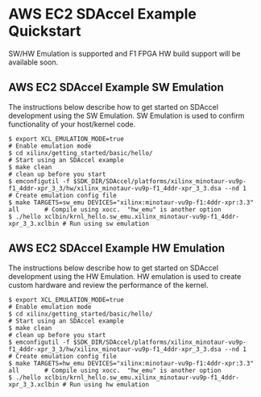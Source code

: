 
# AWS EC2 SDAccel Example Quickstart


SW/HW Emulation is supported and F1 FPGA HW build support will be available soon.  

## AWS EC2 SDAccel Example SW Emulation

The instructions below describe how to get started on SDAccel development using the SW Emulation.  SW Emulation is used to confirm functionality of your host/kernel code.  


    $ export XCL_EMULATION_MODE=true                                               # Enable emulation mode
    $ cd xilinx/getting_started/basic/hello/                                       # Start using an SDAccel example
    $ make clean                                                                   # clean up before you start
    $ emconfigutil -f $SDK_DIR/SDAccel/platforms/xilinx_minotaur-vu9p-f1_4ddr-xpr_3_3/hw/xilinx_minotaur-vu9p-f1_4ddr-xpr_3_3.dsa --nd 1                                                                 # Create emulation config file
    $ make TARGETS=sw_emu DEVICES="xilinx:minotaur-vu9p-f1:4ddr-xpr:3.3" all       # Compile using xocc.  "hw_emu" is another option
    $ ./hello xclbin/krnl_hello.sw_emu.xilinx_minotaur-vu9p-f1_4ddr-xpr_3_3.xclbin # Run using sw emulation

## AWS EC2 SDAccel Example HW Emulation

The instructions below describe how to get started on SDAccel development using the HW Emulation.  HW emulation is used to create custom hardware and review the performance of the kernel.


    $ export XCL_EMULATION_MODE=true                                               # Enable emulation mode
    $ cd xilinx/getting_started/basic/hello/                                       # Start using an SDAccel example
    $ make clean                                                                   # clean up before you start
    $ emconfigutil -f $SDK_DIR/SDAccel/platforms/xilinx_minotaur-vu9p-f1_4ddr-xpr_3_3/hw/xilinx_minotaur-vu9p-f1_4ddr-xpr_3_3.dsa --nd 1                                                                 # Create emulation config file
    $ make TARGETS=hw_emu DEVICES="xilinx:minotaur-vu9p-f1:4ddr-xpr:3.3" all       # Compile using xocc.  "hw_emu" is another option
    $ ./hello xclbin/krnl_hello.sw_emu.xilinx_minotaur-vu9p-f1_4ddr-xpr_3_3.xclbin # Run using hw emulation
